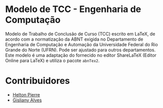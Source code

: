# Modelo de TCC - Engenharia de Computação

Modelo de Trabalho de Conclusão de Curso (TCC) escrito em LaTeX, de acordo com a normatização da ABNT exigida no Departamento de Engenharia de Computação e Automação da Universidade Federal do Rio Grande do Norte (UFRN). Pode ser ajustado para outros departamentos.
Este modelo é uma adaptação do fornecido no editor ShareLaTeX (Editor Online para LaTeX) e utiliza o pacote `abnTex2`.

# Contribuidores

- [Helton Pierre](https://github.com/heltonpierre)
- [Gisliany Alves](https://github.com/gisliany)
